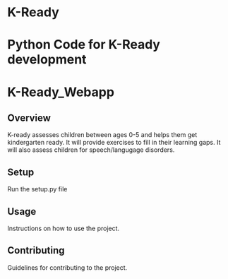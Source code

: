 
# K-Ready
Python Code for K-Ready development
=======
# K-Ready_Webapp

## Overview
K-ready assesses children between ages 0-5 and helps them get kindergarten ready.
It will provide exercises to fill in their learning gaps. It will also 
assess children for speech/langugage disorders.

## Setup
Run the setup.py file

## Usage
Instructions on how to use the project.

## Contributing
Guidelines for contributing to the project.

